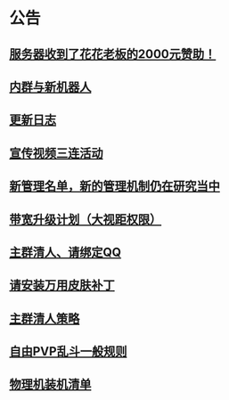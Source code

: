 
# 公告

## [服务器收到了花花老板的2000元赞助！](./zan-zhu)

## [内群与新机器人](./new-group)

## [更新日志](/logs/)

## [宣传视频三连活动](./san-lian/)

## [新管理名单，新的管理机制仍在研究当中](/admin)

## [带宽升级计划（大视距权限）](./network-upgrade.md)

## [主群清人、请绑定QQ](./kick-not-bind)

## [请安装万用皮肤补丁](./custom-skin-loader)

## [主群清人策略](./kick-strategy)

## [自由PVP乱斗一般规则](./pvp)

## [物理机装机清单](./parts-list)